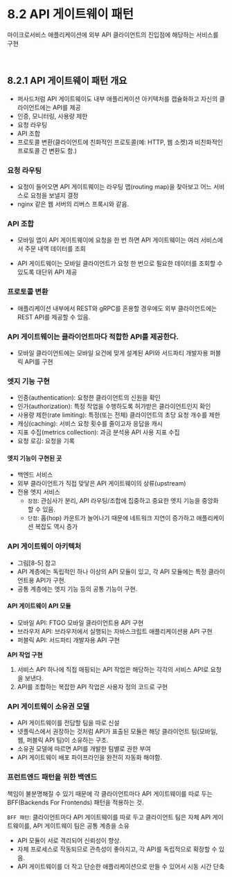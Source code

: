 # 8.2 API 게이트웨이 패턴

마이크로서비스 애플리케이션에 외부 API 클라이언트의 진입점에 해당하는 서비스를 구현

<br />

## 8.2.1 API 게이트웨이 패턴 개요

-   퍼사드처럼 API 게이트웨이도 내부 애플리케이션 아키텍처를 캡슐화하고 자신의 클라이언트에는 API를 제공
-   인증, 모니터링, 사용량 제한
-   요청 라우팅
-   API 조합
-   프로토콜 변환(클라이언트에 친화적인 프로토콜(예: HTTP, 웹 소켓)과 비친화적인 프로토콜 간 변환도 함.)

### 요청 라우팅

-   요청이 들어오면 API 게이트웨이는 라우팅 맵(routing map)을 찾아보고 어느 서비스로 요청을 보낼지 결정
-   nginx 같은 웹 서버의 리버스 프록시와 같음.

### API 조합

-   모바일 앱이 API 게이트웨이에 요청을 한 번 하면 API 게이트웨이는 여러 서비스에서 주문 내역 데이터를 조회

-   API 게이트웨이는 모바일 클라이언트가 요청 한 번으로 필요한 데이터를 조회할 수 있도록 대단위 API 제공

### 프로토콜 변환

-   애플리케이션 내부에서 REST와 gRPC를 혼용할 경우에도 외부 클라이언트에는 REST API를 제공할 수 있음.

### API 게이트웨이는 클라이언트마다 적합한 API를 제공한다.

-   모바일 클라이언트에는 모바일 요건에 맞게 설계된 API와 서드파티 개발자용 퍼블릭 API를 구현

### 엣지 기능 구현

-   인증(authentication): 요청한 클라이언트의 신원을 확인
-   인가(authorization): 특정 작업을 수행하도록 허가받은 클라이언트인지 확인
-   사용량 제한(rate limiting): 특정(또는 전체) 클라이언트의 초당 요청 개수를 제한
-   캐싱(caching): 서비스 요청 횟수를 줄이고자 응답을 캐시
-   지표 수집(metrics collection): 과금 분석용 API 사용 지표 수집
-   요청 로깅: 요청을 기록

#### 엣지 기능이 구현된 곳

-   백엔드 서비스
-   외부 클라이언트가 직접 맞닿은 API 게이트웨이의 상류(upstream)
-   전용 엣지 서비스
    -   `장점`: 관심사가 분리, API 라우팅/조합에 집중하고 중요한 엣지 기능을 중앙화 할 수 있음.
    -   `단점`: 홉(hop) 카운트가 늘어나기 때문에 네트워크 지연이 증가하고 애플리케이션 복잡도 역시 증가

### API 게이트웨이 아키텍처

-   그림[8-5] 참고
-   API 계층에는 독립적인 하나 이상의 API 모듈이 있고, 각 API 모듈에는 특정 클라이언트용 API가 구현.
-   공통 계층에는 엣지 기능 등의 공통 기능이 구현.

#### API 게이트웨이 API 모듈

-   모바일 API: FTGO 모바일 클라이언트용 API 구현
-   브라우저 API: 브라우저에서 실행되는 자바스크립트 애플리케이션용 API 구현
-   퍼블릭 API: 서드파티 개발자용 API 구현

<b> API 작업 구현 </b>

1. 서비스 API 하나에 직접 매핑되는 API 작업은 해당하는 각각의 서비스 API로 요청을 보낸다.
2. API를 조합하는 복잡한 API 작업은 사용자 정의 코드로 구현

### API 게이트웨이 소유권 모델

-   API 게이트웨이를 전담할 팀을 따로 신설
-   넷플릭스에서 권장하는 것처럼 API가 표출된 모듈은 해당 클라이언트 팀(모바일, 웹, 퍼블릭 API 팀)이 소유하는 구조.
-   소유권 모델에 따르면 API를 개발한 팀별로 권한 부여
-   API 게이트웨이 배포 파이프라인을 완전히 자동화 해야함.

### 프런트엔드 패턴을 위한 백엔드

책임이 불분명해질 수 있기 때문에 각 클라이언트마다 API 게이트웨이를 따로 두는 BFF(Backends For Frontends) 패턴을 적용하는 것.

`BFF 패턴`: 클라이언트마다 API 게이트웨이를 따로 두고 클라이언트 팀은 자체 API 게이트웨이를, API 게이트웨이 팀은 공통 계층을 소유

-   API 모듈이 서로 격리되어 신뢰성이 향상.
-   자체 프로세스로 작동되므로 관측성이 좋아지고, 각 API를 독립적으로 확장할 수 있음.
-   API 게이트웨이를 더 작고 단순한 애플리케이션으로 만들 수 있어서 시동 시간 단축
